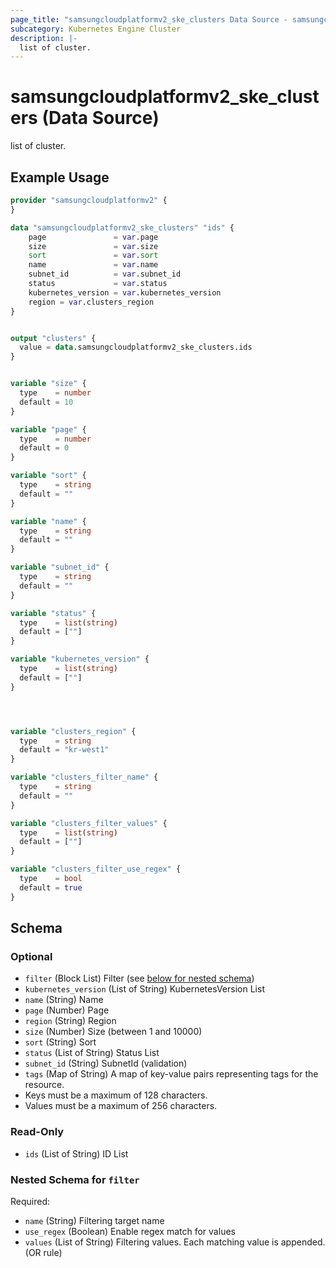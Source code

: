 ```yaml
---
page_title: "samsungcloudplatformv2_ske_clusters Data Source - samsungcloudplatformv2"
subcategory: Kubernetes Engine Cluster
description: |-
  list of cluster.
---
```


# samsungcloudplatformv2_ske_clusters (Data Source)

list of cluster.

## Example Usage

```terraform
provider "samsungcloudplatformv2" {
}

data "samsungcloudplatformv2_ske_clusters" "ids" {
    page               = var.page
    size               = var.size
    sort               = var.sort
    name               = var.name
    subnet_id          = var.subnet_id
    status             = var.status
    kubernetes_version = var.kubernetes_version
    region = var.clusters_region
}


output "clusters" {
  value = data.samsungcloudplatformv2_ske_clusters.ids
}


variable "size" {
  type    = number
  default = 10
}

variable "page" {
  type    = number
  default = 0
}

variable "sort" {
  type    = string
  default = ""
}

variable "name" {
  type    = string
  default = ""
}

variable "subnet_id" {
  type    = string
  default = ""
}

variable "status" {
  type    = list(string)
  default = [""]
}

variable "kubernetes_version" {
  type    = list(string)
  default = [""]
}




variable "clusters_region" {
  type    = string
  default = "kr-west1"
}

variable "clusters_filter_name" {
  type    = string
  default = ""
}

variable "clusters_filter_values" {
  type    = list(string)
  default = [""]
}

variable "clusters_filter_use_regex" {
  type    = bool
  default = true
}
```

<!-- schema generated by tfplugindocs -->
## Schema

### Optional

- `filter` (Block List) Filter (see [below for nested schema](#nestedblock--filter))
- `kubernetes_version` (List of String) KubernetesVersion List
- `name` (String) Name
- `page` (Number) Page
- `region` (String) Region
- `size` (Number) Size (between 1 and 10000)
- `sort` (String) Sort
- `status` (List of String) Status List
- `subnet_id` (String) SubnetId (validation)
- `tags` (Map of String) A map of key-value pairs representing tags for the resource.
 - Keys must be a maximum of 128 characters.
 - Values must be a maximum of 256 characters.

### Read-Only

- `ids` (List of String) ID List

<a id="nestedblock--filter"></a>
### Nested Schema for `filter`

Required:

- `name` (String) Filtering target name
- `use_regex` (Boolean) Enable regex match for values
- `values` (List of String) Filtering values. Each matching value is appended. (OR rule)